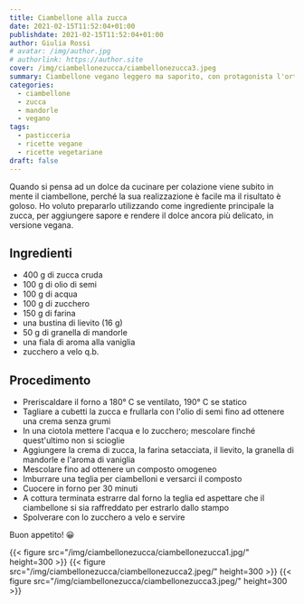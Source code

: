 ```yaml
---
title: Ciambellone alla zucca
date: 2021-02-15T11:52:04+01:00
publishdate: 2021-02-15T11:52:04+01:00
author: Giulia Rossi
# avatar: /img/author.jpg
# authorlink: https://author.site
cover: /img/ciambellonezucca/ciambellonezucca3.jpeg
summary: Ciambellone vegano leggero ma saporito, con protagonista l'ortaggio autunnale per eccellenza
categories:
  - ciambellone
  - zucca
  - mandorle
  - vegano
tags:
  - pasticceria
  - ricette vegane
  - ricette vegetariane
draft: false
---
```


Quando si pensa ad un dolce da cucinare per colazione viene subito in mente il ciambellone, perché la sua realizzazione è facile ma il risultato è goloso.
Ho voluto prepararlo utilizzando come ingrediente principale la zucca, per aggiungere sapore e rendere il dolce ancora più delicato, in versione vegana.

## Ingredienti

* 400 g di zucca cruda
* 100 g di olio di semi
* 100 g di acqua
* 100 g di zucchero
* 150 g di farina
* una bustina di lievito (16 g)
* 50 g di granella di mandorle
* una fiala di aroma alla vaniglia
* zucchero a velo q.b.

## Procedimento

* Preriscaldare il forno a 180° C se ventilato, 190° C se statico
* Tagliare a cubetti la zucca e frullarla con l'olio di semi fino ad ottenere una crema senza grumi
* In una ciotola mettere l'acqua e lo zucchero; mescolare finché quest'ultimo non si scioglie
* Aggiungere la crema di zucca, la farina setacciata, il lievito, la granella di mandorle e l'aroma di vaniglia
* Mescolare fino ad ottenere un composto omogeneo
* Imburrare una teglia per ciambelloni e versarci il composto
* Cuocere in forno per 30 minuti
* A cottura terminata estrarre dal forno la teglia ed aspettare che il ciambellone si sia raffreddato per estrarlo dallo stampo
* Spolverare con lo zucchero a velo e servire

Buon appetito! 😀

   {{< figure src="/img/ciambellonezucca/ciambellonezucca1.jpg/" height=300  >}}
   {{< figure src="/img/ciambellonezucca/ciambellonezucca2.jpeg/" height=300  >}}
   {{< figure src="/img/ciambellonezucca/ciambellonezucca3.jpeg/" height=300  >}}